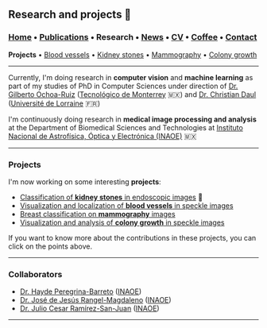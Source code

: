 ## Research and projects 📓
###  [Home](/index) • [Publications](/publications) • Research • [News](/news) • [CV](/brief_cv) • [Coffee](/coffee) • [Contact](/contact)
**Projects** • [Blood vessels](/bloodvessels) • [Kidney stones](/kidneystones) • [Mammography](/mammography) • [Colony growth](/colonygrowth)

--- 

Currently, I'm doing research in **computer vision** and **machine learning**  as part of my studies of PhD in Computer Sciences under direction of 
<a href="https://scholar.google.com/citations?user=DDtiliwAAAAJ&hl=en" target="_blank">Dr. Gilberto Ochoa-Ruiz</a> (<a href="https://tec.mx/es" target="_blank">Tecnológico de Monterrey</a> 🇲🇽) and <a href="https://scholar.google.es/citations?user=XPH6u74AAAAJ&hl=es&authuser=1" target="_blank">Dr. Christian Daul</a> (<a href="https://welcome.univ-lorraine.fr/en/" target="_blank">Université de Lorraine</a> 🇫🇷)

I'm continuously doing research in **medical image processing and analysis** at the Department of Biomedical Sciences and Technologies at <a href="https://www.inaoep.mx" target="_blank">Instituto Nacional de Astrofísica, Óptica y Electrónica (INAOE)</a> 🇲🇽


  
---
  
### Projects


I'm now working on some interesting **projects**:
*  [Classification of **kidney stones** in endoscopic images](/kidneystones) 📌
*  [Visualization and localization of **blood vessels** in speckle images](/bloodvessels)
*  [Breast classification on **mammography** images](/mammography)
*  [Visualization and analysis of **colony growth** in speckle images](/colonygrowth)

If you want to know more about the contributions in these projects, you can click on the points above.

---

### Collaborators

* <a href="https://scholar.google.com/citations?user=Wh2blp0AAAAJ&hl=en" target="_blank">Dr. Hayde Peregrina-Barreto</a> (<a href="https://www.inaoep.mx" target="_blank">INAOE</a>)
* <a href="https://scholar.google.com/citations?user=aBNkfEsAAAAJ&hl=en" target="_blank">Dr. José de Jesús Rangel-Magdaleno</a> (<a href="https://www.inaoep.mx" target="_blank">INAOE</a>)
* <a href="https://scholar.google.com/citations?user=xN03bqgAAAAJ&hl=en" target="_blank">Dr. Julio Cesar Ramírez-San-Juan</a> (<a href="https://www.inaoep.mx" target="_blank">INAOE</a>)

---

